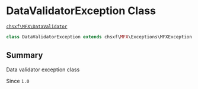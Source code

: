 # DataValidatorException Class

[`chsxf\MFX\DataValidator`](API-Namespace-DataValidator)

```php
class DataValidatorException extends chsxf\MFX\Exceptions\MFXException
```

## Summary

Data validator exception class

Since `1.0`

